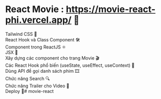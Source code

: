# React Movie : <a>https://movie-react-phi.vercel.app/</a> 🎥  <br/>

Tailwind CSS 🎨 <br/>
React Hook và Class Component 🛠️ <br/>
Component trong ReactJS ⚛️ <br/>
JSX 📝 <br/>
Xây dựng các component cho trang Movie 🎬 <br/>
Các React Hook phổ biến (useState, useEffect, useContext) 🔄 <br/>
Dùng API để gọi danh sách phim 🎞️ <br/>
Chức năng Search 🔍 <br/>
Chức năng Trailer cho Video 🎥 <br/>
Deploy 🚀# movie-react
